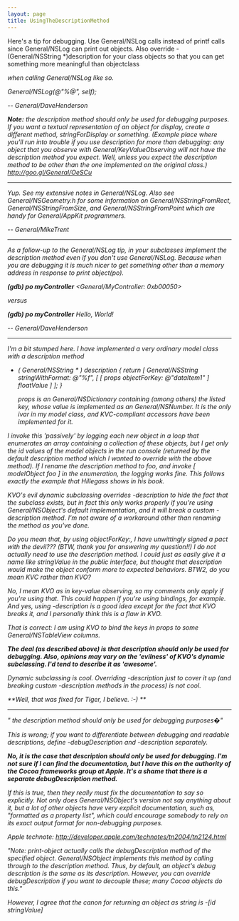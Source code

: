 ```yaml
---
layout: page
title: UsingTheDescriptionMethod
---
```




Here's a tip for debugging. Use General/NSLog calls instead of printf calls since General/NSLog can print out objects. Also override - (General/NSString *)description for your class objects so that you can get something more meaningful than objectclass<address> when calling General/NSLog like so.

    
General/NSLog(@"%@", self);


-- General/DaveHenderson

**Note:** the description method should only be used for debugging purposes.  If you want a textual representation of an object for display, create a different method, stringForDisplay or something. (Example place where you'll run into trouble if you use description for more than debugging: any object that you observe with General/KeyValueObserving will not have the description method you expect.  Well, unless you expect the description method to be other than the one implemented on the original class.)  http://goo.gl/General/OeSCu

----
Yup. See my extensive notes in General/NSLog. Also see General/NSGeometry.h for some information on General/NSStringFromRect, General/NSStringFromSize, and General/NSStringFromPoint which are handy for General/AppKit programmers.

-- General/MikeTrent

----

As a follow-up to the General/NSLog tip, in your subclasses implement the description method even if you don't use General/NSLog. Because when you are debugging it is much nicer to get something other than a memory address in response to print object(po).
    
**(gdb) po myController**
<General/MyController: 0xb00050>


versus
    
**(gdb) po myController**
Hello, World!


-- General/DaveHenderson

----

I'm a bit stumped here. I have implemented a very ordinary model class with a description method

    
 - ( General/NSString * ) description {
return [ General/NSString stringWithFormat: @"%f", [ [ props objectForKey: @"dataItem1" ] floatValue ] ];
}


    props is an General/NSDictionary containing (among others) the listed key, whose value is implemented as an General/NSNumber. It is the only ivar in my model class, and KVC-compliant accessors have been implemented for it.

I invoke this 'passively' by logging each new object in a loop that enumerates an array containing a collection of these objects, but I get only the id values of the model objects in the run console (returned by the default description method which I wanted to override with the above method). If I rename the description method to     foo, and invoke     [ modelObject foo ] in the enumeration, the logging works fine. This follows exactly the example that Hillegass shows in his book.

*KVO's evil dynamic subclassing overrides -description to hide the fact that the subclass exists, but in fact this only works properly if you're using General/NSObject's default implementation, and it will break a custom -description method. I'm not aware of a workaround other than renaming the method as you've done.*

Do you mean that, by using     objectForKey:, I have unwittingly signed a pact with the devil??? (BTW, thank you for answering my question!!) I do not actually *need* to use the     description method. I could just as easily give it a name like     stringValue in the public interface, but thought that     description would make the object conform more to expected behaviors. BTW2, do you mean KVC rather than KVO?

*No, I mean KVO as in key-value observing, so my comments only apply if you're using that. This could happen if you're using bindings, for example. And yes, using -description is a good idea except for the fact that KVO breaks it, and I personally think this is a flaw in KVO.*

That is correct: I *am* using KVO to bind the keys in     props to some General/NSTableView columns.

**The deal (as described above) is that description should only be used for debugging.  Also, opinions may vary on the 'evilness' of KVO's dynamic subclassing.  I'd tend to describe it as 'awesome'.**

*Dynamic subclassing is cool. Overriding -description just to cover it up (and breaking custom -description methods in the process) is not cool.*

**Well, that was fixed for Tiger, I believe. :-) **

----
" the description method should only be used for debugging purposes�"

This is wrong; if you want to differentiate between debugging and readable descriptions, define -debugDescription and -description separately.

**No, it is the case that description should only be used for debugging.  I'm not sure if I can find the documentation, but I have this on the authority of the Cocoa frameworks group at Apple.  It's a shame that there is a separate debugDescription method.**

If this is true, then they really must fix the documentation to say so explicitly. Not only does General/NSObject's version not say anything about it, but a lot of other objects have very explicit documentation, such as, "formatted as a property list", which could encourage somebody to rely on its exact output format for non-debugging purposes.

Apple technote: http://developer.apple.com/technotes/tn2004/tn2124.html

*"Note: print-object actually calls the debugDescription method of the specified object. General/NSObject implements this method by calling through to the description method. Thus, by default, an object's debug description is the same as its description. However, you can override debugDescription if you want to decouple these; many Cocoa objects do this."*

However, I agree that the canon for returning an object as string is -[id stringValue]
